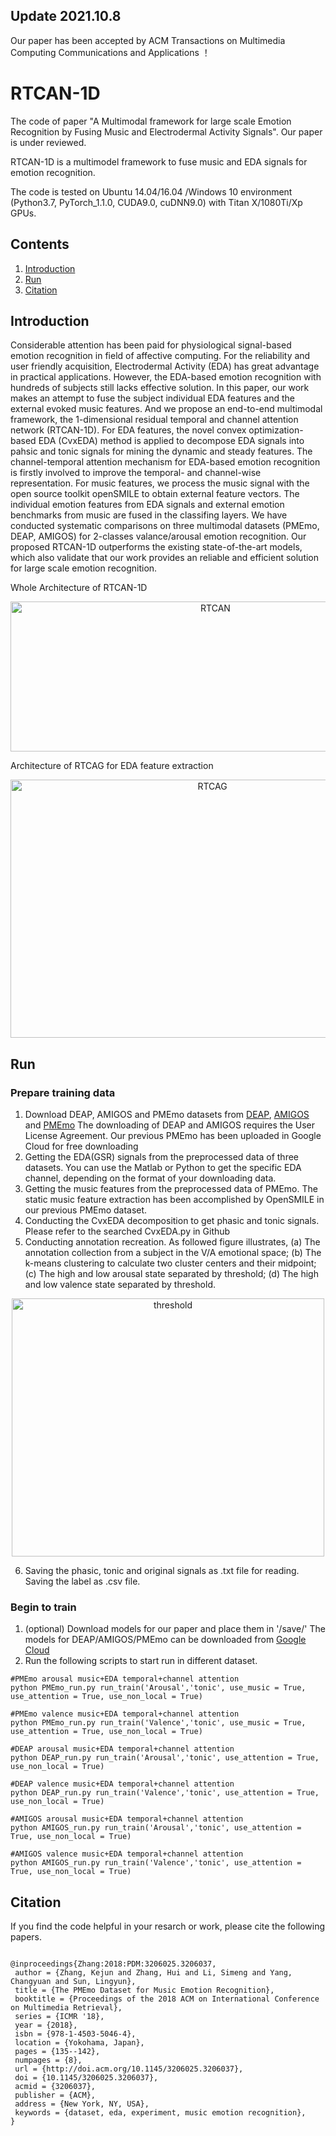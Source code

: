 ## Update 2021.10.8
Our paper has been accepted by ACM Transactions on Multimedia Computing Communications and Applications ！

# RTCAN-1D

The code of paper "A Multimodal framework for large scale Emotion Recognition by Fusing Music and Electrodermal Activity Signals". Our paper is under reviewed.

RTCAN-1D is a multimodel framework to fuse music and EDA signals for emotion recognition.

The code is tested on Ubuntu 14.04/16.04 /Windows 10 environment (Python3.7, PyTorch_1.1.0, CUDA9.0, cuDNN9.0) with Titan X/1080Ti/Xp GPUs. 

## Contents

1. [Introduction](https://github.com/guanghaoyin/RTCAN-1D#Introduction)
2. [Run](https://github.com/guanghaoyin/RTCAN-1D#Run)
3. [Citation](https://github.com/guanghaoyin/RTCAN-1D#Citation)

## Introduction

Considerable attention has been paid for physiological signal-based emotion recognition in field of affective computing. For the reliability and user friendly acquisition, Electrodermal Activity (EDA) has great advantage in practical applications. However, the EDA-based emotion recognition with hundreds of subjects still lacks effective solution. In this paper, our work makes an attempt to fuse the subject individual EDA features and the external evoked music features. And we propose an end-to-end multimodal framework, the 1-dimensional residual temporal and channel attention network (RTCAN-1D). For EDA features, the novel convex optimization-based EDA (CvxEDA) method is applied to decompose EDA signals into pahsic and tonic signals for mining the dynamic and steady features. The channel-temporal attention mechanism for EDA-based emotion recognition is firstly involved to improve the temporal- and channel-wise representation. For music features, we process the music signal with the open source toolkit openSMILE to obtain external feature vectors. The individual emotion features from EDA signals and external emotion benchmarks from music are fused in the classifing layers. We have conducted systematic comparisons on three multimodal datasets (PMEmo, DEAP, AMIGOS) for 2-classes valance/arousal emotion recognition. Our proposed RTCAN-1D outperforms the existing state-of-the-art models, which also validate that our work provides an reliable and efficient solution for large scale emotion recognition.


Whole Architecture of RTCAN-1D
<div align=center><img src="https://s1.ax1x.com/2020/08/25/d60a1x.png" alt="RTCAN" width="640" height="240" align="middle" /></div>

Architecture of RTCAG for EDA feature extraction
<div align=center><img src="https://s1.ax1x.com/2020/08/25/d60DBD.png" alt="RTCAG" width="630" height="413" align="middle" /></div>




## Run

### Prepare training data

1. Download DEAP, AMIGOS and PMEmo datasets from [DEAP](https://www.eecs.qmul.ac.uk/mmv/datasets/deap/download.html), [AMIGOS](https://www.eecs.qmul.ac.uk/mmv/datasets/amigos/download.html) and [PMEmo](https://drive.google.com/drive/folders/1NhN4KaLQPFg9nRNOwne-Lnkxi3nlJHR3)
   The downloading of DEAP and AMIGOS requires the User License Agreement. Our previous PMEmo has been uploaded in Google Cloud for free downloading
2. Getting the EDA(GSR) signals from the preprocessed data of three datasets. You can use the Matlab or Python to get the specific EDA channel, depending on the format of your downloading data.
3. Getting the music features from the preprocessed data of PMEmo. The static music feature extraction has been accomplished by OpenSMILE in our previous PMEmo dataset.
4. Conducting the CvxEDA decomposition to get phasic and tonic signals. Please refer to the searched CvxEDA.py in Github
5. Conducting annotation recreation. As followed figure illustrates, (a) The annotation collection from a subject in the V/A emotional space; (b) The k-means clustering to calculate two cluster centers and their midpoint; (c) The high and low arousal state separated by threshold; (d) The high and low valence state separated by threshold.

<div align=center><img src="https://s1.ax1x.com/2020/08/25/d606Nd.png" alt="threshold" width="500" height="413" align="middle" /></div>

6. Saving the phasic, tonic and original signals as .txt file for reading.  Saving the label as .csv file. 



### Begin to train



1. (optional) Download models for our paper and place them in '/save/'
   The models for DEAP/AMIGOS/PMEmo can be downloaded from [Google Cloud](https://drive.google.com/drive/folders/1JRiyfJUnNrMepKxUqD3BYfgCKLfTM32U?usp=sharing)
2. Run the following scripts to start run in different dataset.

```
#PMEmo arousal music+EDA temporal+channel attention 
python PMEmo_run.py run_train('Arousal','tonic', use_music = True, use_attention = True, use_non_local = True)

#PMEmo valence music+EDA temporal+channel attention 
python PMEmo_run.py run_train('Valence','tonic', use_music = True, use_attention = True, use_non_local = True)

#DEAP arousal music+EDA temporal+channel attention 
python DEAP_run.py run_train('Arousal','tonic', use_attention = True, use_non_local = True)

#DEAP valence music+EDA temporal+channel attention 
python DEAP_run.py run_train('Valence','tonic', use_attention = True, use_non_local = True)

#AMIGOS arousal music+EDA temporal+channel attention 
python AMIGOS_run.py run_train('Arousal','tonic', use_attention = True, use_non_local = True)

#AMIGOS valence music+EDA temporal+channel attention 
python AMIGOS_run.py run_train('Valence','tonic', use_attention = True, use_non_local = True)

```

## Citation

If you find the code helpful in your resarch or work, please cite the following papers.

```

@inproceedings{Zhang:2018:PDM:3206025.3206037,
 author = {Zhang, Kejun and Zhang, Hui and Li, Simeng and Yang, Changyuan and Sun, Lingyun},
 title = {The PMEmo Dataset for Music Emotion Recognition},
 booktitle = {Proceedings of the 2018 ACM on International Conference on Multimedia Retrieval},
 series = {ICMR '18},
 year = {2018},
 isbn = {978-1-4503-5046-4},
 location = {Yokohama, Japan},
 pages = {135--142},
 numpages = {8},
 url = {http://doi.acm.org/10.1145/3206025.3206037},
 doi = {10.1145/3206025.3206037},
 acmid = {3206037},
 publisher = {ACM},
 address = {New York, NY, USA},
 keywords = {dataset, eda, experiment, music emotion recognition},
} 

```
